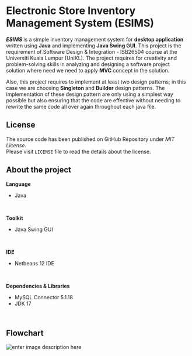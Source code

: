 # Electronic Store Inventory Management System (ESIMS)

***ESIMS*** is a simple inventory management system for **desktop application** written using **Java** and implementing **Java Swing GUI**. This project is the requirement of Software Design & Integration - ISB26504 course at the Universiti Kuala Lumpur (UniKL). The project requires for creativity and problem-solving skills in analyzing and designing a software project solution where need we need to apply **MVC** concept in the solution. 

Also, this project requires to implement at least two design patterns; in this case we are choosing **Singleton** and **Builder** design patterns. The implementation of these design pattern are only using a simplest way possible but also ensuring that the code are effective without needing to rewrite the same code all over again throughout each java file.

## License

The source code has been published on GitHub Repository under  _MIT License_.  
Please visit  `LICENSE`  file to read the details about the license.

## About the project
**Language**
- Java
<br>

**Toolkit**
- Java Swing GUI
<br>

**IDE**
- Netbeans 12 IDE
<br>

**Dependencies & Libraries**
- MySQL Connector 5.1.18
- JDK 17
<br>

## Flowchart

![enter image description here](https://raw.githubusercontent.com/iamashraff/ElectronicStoreInventoryManagementSystemMVC/main/img/Flowchart.png)

